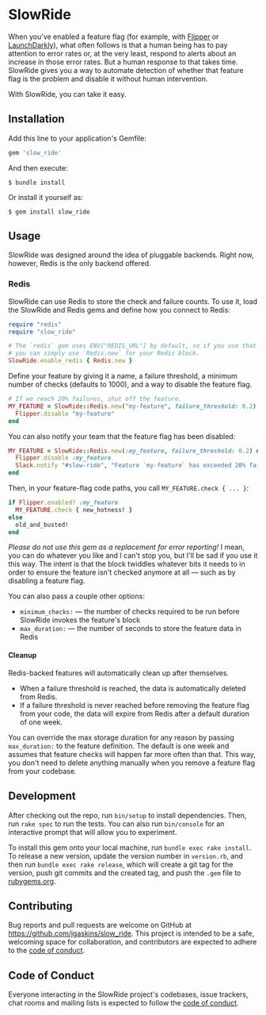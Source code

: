 # SlowRide

When you've enabled a feature flag (for example, with [Flipper](https://github.com/jnunemaker/flipper) or [LaunchDarkly](https://launchdarkly.com)), what often follows is that a human being has to pay attention to error rates or, at the very least, respond to alerts about an increase in those error rates. But a human response to that takes time. SlowRide gives you a way to automate detection of whether that feature flag is the problem and disable it without human intervention.

With SlowRide, you can take it easy.

## Installation

Add this line to your application's Gemfile:

```ruby
gem 'slow_ride'
```

And then execute:

    $ bundle install

Or install it yourself as:

    $ gem install slow_ride

## Usage

SlowRide was designed around the idea of pluggable backends. Right now, however, Redis is the only backend offered.

### Redis

SlowRide can use Redis to store the check and failure counts. To use it, load the SlowRide and Redis gems and define how you connect to Redis:

```ruby
require "redis"
require "slow_ride"

# The `redis` gem uses ENV["REDIS_URL"] by default, so if you use that env var
# you can simply use `Redis.new` for your Redis block.
SlowRide.enable_redis { Redis.new }
```

Define your feature by giving it a name, a failure threshold, a minimum number of checks (defaults to 1000), and a way to disable the feature flag.

```ruby
# If we reach 20% failures, shut off the feature.
MY_FEATURE = SlowRide::Redis.new("my-feature", failure_threshold: 0.2) do
  Flipper.disable "my-feature"
end
```

You can also notify your team that the feature flag has been disabled:

```ruby
MY_FEATURE = SlowRide::Redis.new(:my_feature, failure_threshold: 0.2) do
  Flipper.disable :my_feature
  Slack.notify "#slow-ride", "Feature `my-feature` has exceeded 20% failures and has been disabled"
end
```

Then, in your feature-flag code paths, you call `MY_FEATURE.check { ... }`:

```ruby
if Flipper.enabled? :my_feature
  MY_FEATURE.check { new_hotness! }
else
  old_and_busted!
end
```

_Please do not use this gem as a replacement for error reporting!_ I mean, you can do whatever you like and I can't stop you, but I'll be sad if you use it this way. The intent is that the block twiddles whatever bits it needs to in order to ensure the feature isn't checked anymore at all — such as by disabling a feature flag.

You can also pass a couple other options:

- `minimum_checks:` — the number of checks required to be run before SlowRide invokes the feature's block
- `max_duration:` — the number of seconds to store the feature data in Redis

#### Cleanup

Redis-backed features will automatically clean up after themselves.

- When a failure threshold is reached, the data is automatically deleted from Redis.
- If a failure threshold is never reached before removing the feature flag from your code, the data will expire from Redis after a default duration of one week.

You can override the max storage duration for any reason by passing `max_duration:` to the feature definition. The default is one week and assumes that feature checks will happen far more often than that. This way, you don't need to delete anything manually when you remove a feature flag from your codebase.

## Development

After checking out the repo, run `bin/setup` to install dependencies. Then, run `rake spec` to run the tests. You can also run `bin/console` for an interactive prompt that will allow you to experiment.

To install this gem onto your local machine, run `bundle exec rake install`. To release a new version, update the version number in `version.rb`, and then run `bundle exec rake release`, which will create a git tag for the version, push git commits and the created tag, and push the `.gem` file to [rubygems.org](https://rubygems.org).

## Contributing

Bug reports and pull requests are welcome on GitHub at https://github.com/jgaskins/slow_ride. This project is intended to be a safe, welcoming space for collaboration, and contributors are expected to adhere to the [code of conduct](https://github.com/jgaskins/slow_ride/blob/main/CODE_OF_CONDUCT.md).

## Code of Conduct

Everyone interacting in the SlowRide project's codebases, issue trackers, chat rooms and mailing lists is expected to follow the [code of conduct](https://github.com/jgaskins/slow_ride/blob/main/CODE_OF_CONDUCT.md).
